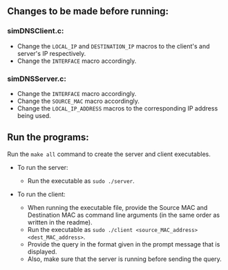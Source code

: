 ## Changes to be made before running:

### simDNSClient.c:
- Change the `LOCAL_IP` and `DESTINATION_IP` macros to the client's and server's IP respectively.
- Change the `INTERFACE` macro accordingly.

### simDNSServer.c:
- Change the `INTERFACE` macro accordingly.
- Change the `SOURCE_MAC` macro accordingly.
- Change the `LOCAL_IP_ADDRESS` macros to the corresponding IP address being used.

## Run the programs:

Run the `make all` command to create the server and client executables.

- To run the server:
    - Run the executable as `sudo ./server`.

- To run the client:
    - When running the executable file, provide the Source MAC and Destination MAC as command line arguments (in the same order as written in the readme).
    - Run the executable as `sudo ./client <source_MAC_address> <dest_MAC_address>`.
    - Provide the query in the format given in the prompt message that is displayed.
    - Also, make sure that the server is running before sending the query.
